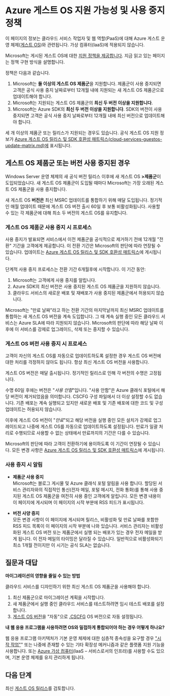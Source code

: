 <properties 
   pageTitle="Azure 게스트 OS에 대한 지원 가능성 및 사용 중지 정책 가이드 | Microsoft Azure" 
   description="클라우드 서비스에서 사용하는 Azure 게스트 OS에 대해 Microsoft가 지원하는 내용에 대한 정보를 제공합니다." 
   services="cloud-services" 
   documentationCenter="na" 
   authors="Thraka" 
   manager="timlt" 
   editor=""/>

<tags
   ms.service="cloud-services"
   ms.devlang="na"
   ms.topic="article"
   ms.tgt_pltfrm="na"
   ms.workload="tbd" 
   ms.date="08/18/2015"
   ms.author="adegeo"/>

# Azure 게스트 OS 지원 가능성 및 사용 중지 정책
이 페이지의 정보는 클라우드 서비스 작업자 및 웹 역할(PaaS)에 대해 Azure 게스트 운영 체제([게스트 OS](https://msdn.microsoft.com/library/azure/ff729422.aspx))와 관련됩니다. 가상 컴퓨터(IaaS)에 적용되지 않습니다.

Microsoft는 게시된 게스트 OS에 대한 [지원 정책을 제공합니다](http://support.microsoft.com/gp/azure-cloud-lifecycle-faq). 지금 읽고 있는 페이지는 정책 구현 방식을 설명합니다.

정책은 다음과 같습니다.

1. Microsoft는 **둘 이상의 게스트 OS 제품군**을 지원합니다. 제품군이 사용 중지되면 고객은 공식 사용 중지 날짜로부터 12개월 내에 지원되는 새 게스트 OS 제품군으로 업데이트해야 합니다.
2. Microsoft는 지원되는 게스트 OS 제품군의 **최신 두 버전 이상을 지원합니다**. 
3. Microsoft는 Azure SDK의 **최신 두 버전 이상을 지원합니다**. SDK의 버전이 사용 중지되면 고객은 공식 사용 중지 날짜로부터 12개월 내에 최신 버전으로 업데이트해야 합니다. 

세 개 이상의 제품군 또는 릴리스가 지원되는 경우도 있습니다. 공식 게스트 OS 지원 정보가 [Azure 게스트 OS 릴리스 및 SDK 호환성 매트릭스(cloud-services-guestos-update-matrix.md)에](cloud-services-guestos-update-matrix.md) 표시됩니다.


## 게스트 OS 제품군 또는 버전 사용 중지된 경우 


Windows Server 운영 체제의 새 공식 버전 릴리스 이후에 새 게스트 OS **>제품군**이 도입되었습니다. 새 게스트 OS 제품군이 도입될 때마다 Microsoft는 가장 오래된 게스트 OS 제품군을 사용 중지합니다.

새 게스트 OS **버전은** 최신 MSRC 업데이트를 통합하기 위해 매달 도입됩니다. 정기적인 매월 업데이트 때문에 게스트 OS 버전 출시 60일 후 보통 비활성화됩니다. 사용할 수 있는 각 제품군에 대해 최소 두 버전의 게스트 OS를 유지합니다.

### 게스트 OS 제품군 사용 중지 시 프로세스 


사용 중지가 발표되면 서비스에서 이전 제품군을 공식적으로 제거하기 전에 12개월 "전환" 기간을 고객에게 제공합니다. 이 전환 기간은 Microsoft의 판단에 따라 연장될 수 있습니다. 업데이트는 [Azure 게스트 OS 릴리스 및 SDK 호환성 매트릭스](cloud-services-guestos-update-matrix.md)에 게시됩니다.

단계적 사용 중지 프로세스는 전환 기간 6개월후에 시작합니다. 이 기간 동안:

1. Microsoft는 고객에게 사용 중지를 알립니다. 
2. Azure SDK의 최신 버전은 사용 중지된 게스트 OS 제품군을 지원하지 않습니다.
3. 클라우드 서비스의 새로운 배포 및 재배포가 사용 중지된 제품군에서 허용되지 않습니다.

Microsoft는 "만료 날짜"라고 하는 전환 기간의 마지막날까지 최신 MSRC 업데이트를 통합하는 새 게스트 OS 버전을 계속 도입합니다. 그 때 계속 실행 중인 모든 클라우드 서비스는 Azure SLA에 따라 지원되지 않습니다. Microsoft의 판단에 따라 해당 날짜 이후에 이 서비스를 강제로 업그레이드, 삭제 또는 중지할 수 있습니다.



### 게스트 OS 버전 사용 중지 시 프로세스 
고객이 자신의 게스트 OS를 자동으로 업데이트하도록 설정한 경우 게스트 OS 버전에 대한 처리를 걱정하지 않아도 됩니다. 항상 최신 게스트 OS 버전을 사용합니다.

게스트 OS 버전은 매달 출시됩니다. 정기적인 릴리스로 인해 각 버전의 수명은 고정됩니다.

수명 60일 후에는 버전은 "*사용 안함*"입니다. "사용 안함"은 Azure 클래식 포털에서 해당 버전이 제거되었음을 의미합니다. CSCFG 구성 파일에서 더 이상 설정할 수도 없습니다. 기존 배포는 계속 실행되고 있지만 새로운 배포 및 기존 배포에 대한 코드 및 구성 업데이트는 허용되지 않습니다.

이후에 게스트 OS 버전이 "*만료*"되고 해당 버전을 실행 중인 모든 설치가 강제로 업그레이드되고 나중에 게스트 OS를 자동으로 업데이트하도록 설정됩니다. 만료가 일괄 처리로 수행되므로 사용할 수 없는 상태에서 만료까지의 기간은 다를 수 있습니다.

Microsoft의 판단에 따라 고객이 전환하기에 용이하도록 이 기간이 연장될 수 있습니다. 모든 변경 사항은 [Azure 게스트 OS 릴리스 및 SDK 호환성 매트릭스](cloud-services-guestos-update-matrix.md)에 게시됩니다.



### 사용 중지 시 알림 

* **제품군 사용 중지** <br>Microsoft는 블로그 게시물 및 Azure 클래식 포털 알림을 사용 합니다. 할당된 서비스 관리자와의 직접적인 통신(전자 메일, 포털 메시지, 전화 통화)를 통해 사용 중지된 게스트 OS 제품군을 여전히 사용 중인 고객에게 알립니다. 모든 변경 내용이 이 페이지에 게시되며 이 페이지의 시작 부분에 RSS 피드가 표시됩니다. 


* **버전 사양 증지** <br>모든 변경 사항이 이 페이지에 게시되며 릴리스, 비활성화 및 만료 날짜를 포함한 RSS 피드 목록이 이 페이지의 시작 부분에 나와 있습니다. 서비스 관리자는 비활성화된 게스트 OS 버전 또는 제품군에서 실행 되는 배포가 있는 경우 전자 메일을 받게 됩니다. 이 전자 메일의 타이밍은 달라질 수 있습니다. 일반적으로 비활성화되기 최소 1개월 전이지만 이 시기는 공식 SLA는 없습니다.


## 질문과 대답

**마이그레이션의 영향을 줄일 수 있는 방법**

클라우드 서비스를 디자인하기 위한 최신 게스트 OS 제품군을 사용해야 합니다.

1. 최신 제품군으로 마이그레이션 계획을 시작합니다. 
2. 새 제품군에서 실행 중인 클라우드 서비스를 테스트하려면 임시 테스트 배포를 설정합니다. 
3. [ 게스트 OS 버전](https://msdn.microsoft.com/library/azure/gg433101.aspx)을 "자동"으로 [.CSCFG](https://msdn.microsoft.com/library/azure/gg456324.aspx) OS 버전으로 자동 설정됩니다.

**내 웹 응용 프로그램을 사용하려면 OS와 밀접하게 통합되어야 하는 경우 어떻게 하나요?**

웹 응용 프로그램 아키텍처가 기본 운영 체제에 대한 심층적 종속성을 요구할 경우 ["시작 작업"](https://msdn.microsoft.com/library/windowsazure/gg456327.aspx)" 또는 나중에 존재할 수 있는 기타 확장성 메커니즘과 같은 플랫폼 지원 기능을 사용합니다. 또는 [Azure 가상 컴퓨터](http://azure.microsoft.com/documentation/scenarios/virtual-machines/)(IaaS – 서비스로서의 인프라)를 사용할 수도 있으며, 기본 운영 체제를 유지 관리하게 됩니다.
 
## 다음 단계
최신 [게스트 OS 릴리스](cloud-services-guestos-update-matrix.md)를 검토합니다.

<!---HONumber=AcomDC_1203_2015-->